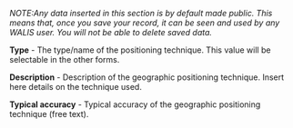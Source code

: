 *NOTE:Any data inserted in this section is by default made public. This means that, once you save your record, it can be seen and used by any WALIS user. You will not be able to delete saved data.*

**Type** - The type/name of the positioning technique. This value will be selectable in the other forms.

**Description** - Description of the geographic positioning technique. Insert here details on the technique used.

**Typical accuracy** - Typical accuracy of the geographic positioning technique (free text).